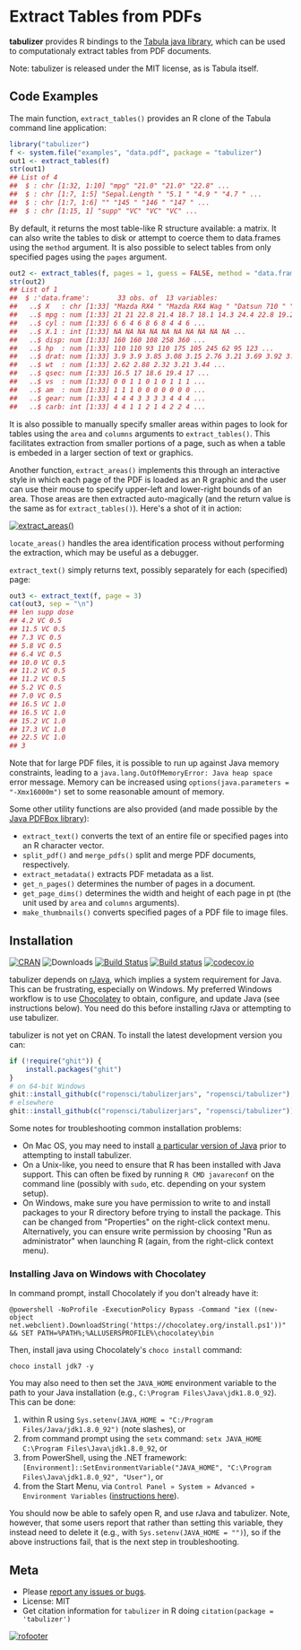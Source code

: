 # Extract Tables from PDFs

**tabulizer** provides R bindings to the [Tabula java library](https://github.com/tabulapdf/tabula-java/), which can be used to computationaly extract tables from PDF documents.

Note: tabulizer is released under the MIT license, as is Tabula itself.

## Code Examples

The main function, `extract_tables()` provides an R clone of the Tabula command line application:

```R
library("tabulizer")
f <- system.file("examples", "data.pdf", package = "tabulizer")
out1 <- extract_tables(f)
str(out1)
## List of 4
##  $ : chr [1:32, 1:10] "mpg" "21.0" "21.0" "22.8" ...
##  $ : chr [1:7, 1:5] "Sepal.Length " "5.1 " "4.9 " "4.7 " ...
##  $ : chr [1:7, 1:6] "" "145 " "146 " "147 " ...
##  $ : chr [1:15, 1] "supp" "VC" "VC" "VC" ...
```

By default, it returns the most table-like R structure available: a matrix. It can also write the tables to disk or attempt to coerce them to data.frames using the `method` argument. It is also possible to select tables from only specified pages using the `pages` argument.

```R
out2 <- extract_tables(f, pages = 1, guess = FALSE, method = "data.frame")
str(out2)
## List of 1
##  $ :'data.frame':       33 obs. of  13 variables:
##   ..$ X   : chr [1:33] "Mazda RX4 " "Mazda RX4 Wag " "Datsun 710 " "Hornet 4 Drive " ...
##   ..$ mpg : num [1:33] 21 21 22.8 21.4 18.7 18.1 14.3 24.4 22.8 19.2 ...
##   ..$ cyl : num [1:33] 6 6 4 6 8 6 8 4 4 6 ...
##   ..$ X.1 : int [1:33] NA NA NA NA NA NA NA NA NA NA ...
##   ..$ disp: num [1:33] 160 160 108 258 360 ...
##   ..$ hp  : num [1:33] 110 110 93 110 175 105 245 62 95 123 ...
##   ..$ drat: num [1:33] 3.9 3.9 3.85 3.08 3.15 2.76 3.21 3.69 3.92 3.92 ...
##   ..$ wt  : num [1:33] 2.62 2.88 2.32 3.21 3.44 ...
##   ..$ qsec: num [1:33] 16.5 17 18.6 19.4 17 ...
##   ..$ vs  : num [1:33] 0 0 1 1 0 1 0 1 1 1 ...
##   ..$ am  : num [1:33] 1 1 1 0 0 0 0 0 0 0 ...
##   ..$ gear: num [1:33] 4 4 4 3 3 3 3 4 4 4 ...
##   ..$ carb: int [1:33] 4 4 1 1 2 1 4 2 2 4 ...
```

It is also possible to manually specify smaller areas within pages to look for tables using the `area` and `columns` arguments to `extract_tables()`. This facilitates extraction from smaller portions of a page, such as when a table is embeded in a larger section of text or graphics.

Another function, `extract_areas()` implements this through an interactive style in which each page of the PDF is loaded as an R graphic and the user can use their mouse to specify upper-left and lower-right bounds of an area. Those areas are then extracted auto-magically (and the return value is the same as for `extract_tables()`). Here's a shot of it in action:

[![extract_areas()](http://i.imgur.com/USTyQl7.gif)](http://i.imgur.com/USTyQl7.gif)

`locate_areas()` handles the area identification process without performing the extraction, which may be useful as a debugger.

`extract_text()` simply returns text, possibly separately for each (specified) page:

```R
out3 <- extract_text(f, page = 3)
cat(out3, sep = "\n")
## len supp dose
## 4.2 VC 0.5
## 11.5 VC 0.5
## 7.3 VC 0.5
## 5.8 VC 0.5
## 6.4 VC 0.5
## 10.0 VC 0.5
## 11.2 VC 0.5
## 11.2 VC 0.5
## 5.2 VC 0.5
## 7.0 VC 0.5
## 16.5 VC 1.0
## 16.5 VC 1.0
## 15.2 VC 1.0
## 17.3 VC 1.0
## 22.5 VC 1.0
## 3
```

Note that for large PDF files, it is possible to run up against Java memory constraints, leading to a `java.lang.OutOfMemoryError: Java heap space` error message. Memory can be increased using `options(java.parameters = "-Xmx16000m")` set to some reasonable amount of memory.

Some other utility functions are also provided (and made possible by the [Java PDFBox library](https://pdfbox.apache.org/)):

 - `extract_text()` converts the text of an entire file or specified pages into an R character vector.
 - `split_pdf()` and `merge_pdfs()` split and merge PDF documents, respectively.
 - `extract_metadata()` extracts PDF metadata as a list.
 - `get_n_pages()` determines the number of pages in a document.
 - `get_page_dims()` determines the width and height of each page in pt (the unit used by `area` and `columns` arguments).
 - `make_thumbnails()` converts specified pages of a PDF file to image files.

## Installation

[![CRAN](https://www.r-pkg.org/badges/version/tabulizer)](https://cran.r-project.org/package=tabulizer)
![Downloads](https://cranlogs.r-pkg.org/badges/tabulizer)
[![Build Status](https://travis-ci.org/ropensci/tabulizer.png?branch=master)](https://travis-ci.org/ropensci/tabulizer)
[![Build status](https://ci.appveyor.com/api/projects/status/wj5afxb1v42h8oui?svg=true)](https://ci.appveyor.com/project/ropensci/tabulizer)
[![codecov.io](https://codecov.io/github/ropensci/tabulizer/coverage.svg?branch=master)](https://codecov.io/github/ropensci/tabulizer?branch=master)

tabulizer depends on [rJava](https://cran.r-project.org/package=rJava), which implies a system requirement for Java. This can be frustrating, especially on Windows. My preferred Windows workflow is to use [Chocolatey](https://chocolatey.org/) to obtain, configure, and update Java (see instructions below). You need do this before installing rJava or attempting to use tabulizer.

tabulizer is not yet on CRAN. To install the latest development version you can:

```R
if (!require("ghit")) {
    install.packages("ghit")
}
# on 64-bit Windows
ghit::install_github(c("ropensci/tabulizerjars", "ropensci/tabulizer"), INSTALL_opts = "--no-multiarch")
# elsewhere
ghit::install_github(c("ropensci/tabulizerjars", "ropensci/tabulizer"))
```

Some notes for troubleshooting common installation problems:

 - On Mac OS, you may need to install [a particular version of Java](https://support.apple.com/kb/DL1572?locale=en_US) prior to attempting to install tabulizer.
 - On a Unix-like, you need to ensure that R has been installed with Java support. This can often be fixed by running `R CMD javareconf` on the command line (possibly with `sudo`, etc. depending on your system setup).
 - On Windows, make sure you have permission to write to and install packages to your R directory before trying to install the package. This can be changed from "Properties" on the right-click context menu. Alternatively, you can ensure write permission by choosing "Run as administrator" when launching R (again, from the right-click context menu).

### Installing Java on Windows with Chocolatey

In command prompt, install Chocolately if you don't already have it:

```
@powershell -NoProfile -ExecutionPolicy Bypass -Command "iex ((new-object net.webclient).DownloadString('https://chocolatey.org/install.ps1'))" && SET PATH=%PATH%;%ALLUSERSPROFILE%\chocolatey\bin
```

Then, install java using Chocolately's `choco install` command:

```
choco install jdk7 -y
```

You may also need to then set the `JAVA_HOME` environment variable to the path to your Java installation (e.g., `C:\Program Files\Java\jdk1.8.0_92`). This can be done:

 1. within R using `Sys.setenv(JAVA_HOME = "C:/Program Files/Java/jdk1.8.0_92")` (note slashes), or
 2. from command prompt using the `setx` command: `setx JAVA_HOME C:\Program Files\Java\jdk1.8.0_92`, or
 3. from PowerShell, using the .NET framework: `[Environment]::SetEnvironmentVariable("JAVA_HOME", "C:\Program Files\Java\jdk1.8.0_92", "User")`, or
 4. from the Start Menu, via `Control Panel » System » Advanced » Environment Variables` ([instructions here](http://superuser.com/a/284351/221772)).

You should now be able to safely open R, and use rJava and tabulizer. Note, however, that some users report that rather than setting this variable, they instead need to delete it (e.g., with `Sys.setenv(JAVA_HOME = "")`), so if the above instructions fail, that is the next step in troubleshooting.

## Meta

* Please [report any issues or bugs](https://github.com/ropensci/tabulizer/issues).
* License: MIT
* Get citation information for `tabulizer` in R doing `citation(package = 'tabulizer')`

[![rofooter](http://ropensci.org/public_images/github_footer.png)](http://ropensci.org)
